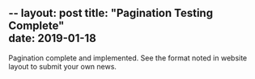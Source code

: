 --
layout: post
title: "Pagination Testing Complete"	
date: 2019-01-18
--

Pagination complete and implemented. See the format noted in website layout to submit your own news. 
